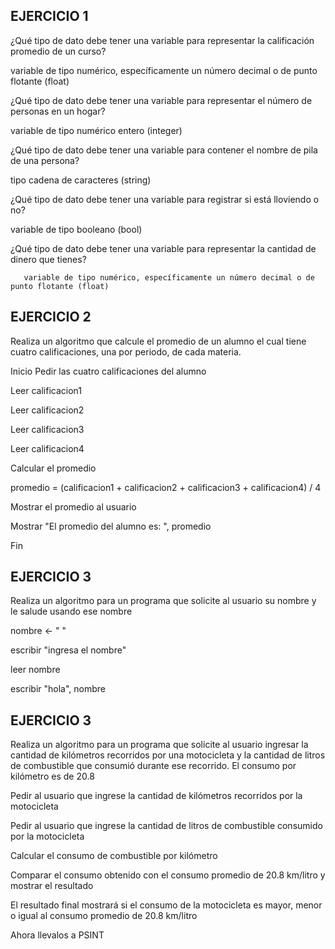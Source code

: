 ## EJERCICIO 1

¿Qué tipo de dato debe tener una variable para representar la calificación promedio de un
curso?

variable de tipo numérico, específicamente un número decimal o de punto flotante (float)

¿Qué tipo de dato debe tener una variable para representar el número de personas en un
hogar?

variable de tipo numérico entero (integer)

¿Qué tipo de dato debe tener una variable para contener el nombre de pila de una persona?

 tipo cadena de caracteres (string)
 
¿Qué tipo de dato debe tener una variable para registrar si está lloviendo o no?
 
 variable de tipo booleano (bool)

¿Qué tipo de dato debe tener una variable para representar la cantidad de dinero que
tienes?

       variable de tipo numérico, específicamente un número decimal o de punto flotante (float)

## EJERCICIO 2

Realiza un algoritmo que calcule el promedio de un alumno el cual tiene cuatro calificaciones, una por periodo, de cada materia.

Inicio
   Pedir las cuatro calificaciones del alumno

Leer calificacion1
 
 Leer calificacion2
 
 Leer calificacion3
 
 Leer calificacion4

Calcular el promedio
  
  promedio = (calificacion1 + calificacion2 + calificacion3 + calificacion4) / 4

  Mostrar el promedio al usuario
 
 Mostrar "El promedio del alumno es: ", promedio

Fin
      
      
## EJERCICIO 3

Realiza un algoritmo para un programa que solicite al usuario su nombre y le salude usando ese nombre

nombre <- " "

escribir "ingresa el nombre"

leer nombre

escribir "hola", nombre

## EJERCICIO 3

Realiza un algoritmo para  un programa que solicite al usuario ingresar la cantidad de kilómetros recorridos por una motocicleta y la cantidad de litros de combustible que consumió durante ese recorrido. El consumo por kilómetro es de 20.8
 
 Pedir al usuario que ingrese la cantidad de kilómetros recorridos por la motocicleta
 
 Pedir al usuario que ingrese la cantidad de litros de combustible consumido por la motocicleta
 
 Calcular el consumo de combustible por kilómetro
 
 Comparar el consumo obtenido con el consumo promedio de 20.8 km/litro y mostrar el resultado
 
 El resultado final mostrará si el consumo de la motocicleta es mayor, menor o igual al consumo promedio de 20.8 km/litro
 
 



Ahora llevalos a PSINT
